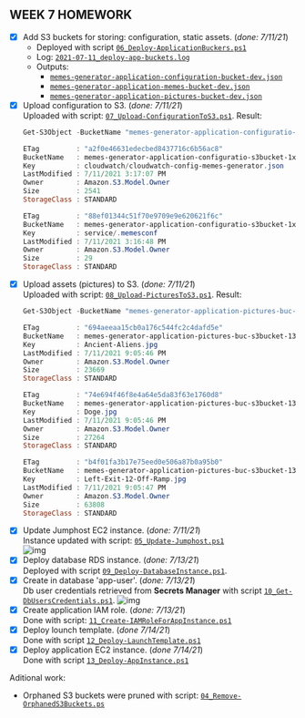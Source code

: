 ## WEEK 7 HOMEWORK
 - [x] Add S3 buckets for storing: configuration, static assets. (_done: 7/11/21_)  
   - Deployed with script [`06_Deploy-ApplicationBuckers.ps1`](06_Deploy-ApplicationBuckers.ps1)  
   - Log: [`2021-07-11_deploy-app-buckets.log`](logs/2021-07-11_deploy-app-buckets.log)
   - Outputs:
     - [`memes-generator-application-configuration-bucket-dev.json`](memes-generator/application/outputs/memes-generator-application-configuration-bucket-dev.json)
     - [`memes-generator-application-memes-bucket-dev.json`](memes-generator/application/outputs/memes-generator-application-memes-bucket-dev.json)
     - [`memes-generator-application-pictures-bucket-dev.json`](memes-generator/application/outputs/memes-generator-application-pictures-bucket-dev.json)
 - [x] Upload configuration to S3. (_done: 7/11/21_)  
   Uploaded with script: [`07_Upload-ConfigurationToS3.ps1`](07_Upload-ConfigurationToS3.ps1). Result:
      ```powershell
      Get-S3Object -BucketName "memes-generator-application-configuratio-s3bucket-1xjpyqpokw21o"

      ETag         : "a2f0e46631edecbed8437716c6b56ac8"
      BucketName   : memes-generator-application-configuratio-s3bucket-1xjpyqpokw21o
      Key          : cloudwatch/cloudwatch-config-memes-generator.json
      LastModified : 7/11/2021 3:17:07 PM
      Owner        : Amazon.S3.Model.Owner
      Size         : 2541
      StorageClass : STANDARD

      ETag         : "88ef01344c51f70e9709e9e620621f6c"
      BucketName   : memes-generator-application-configuratio-s3bucket-1xjpyqpokw21o
      Key          : service/.memesconf
      LastModified : 7/11/2021 3:16:48 PM
      Owner        : Amazon.S3.Model.Owner
      Size         : 29
      StorageClass : STANDARD
      ```
 - [x] Upload assets (pictures) to S3. (_done: 7/11/21_)  
   Uploaded with script: [`08_Upload-PicturesToS3.ps1`](08_Upload-PicturesToS3.ps1). Result:
      ```powershell
      Get-S3Object -BucketName "memes-generator-application-pictures-buc-s3bucket-134kk33me41i4"

      ETag         : "694aeeaa15cb0a176c544fc2c4dafd5e"
      BucketName   : memes-generator-application-pictures-buc-s3bucket-134kk33me41i4
      Key          : Ancient-Aliens.jpg
      LastModified : 7/11/2021 9:05:46 PM
      Owner        : Amazon.S3.Model.Owner
      Size         : 23669
      StorageClass : STANDARD

      ETag         : "74e694f46f8e4a64e5da83f63e1760d8"
      BucketName   : memes-generator-application-pictures-buc-s3bucket-134kk33me41i4
      Key          : Doge.jpg
      LastModified : 7/11/2021 9:05:46 PM
      Owner        : Amazon.S3.Model.Owner
      Size         : 27264
      StorageClass : STANDARD

      ETag         : "b4f01fa3b17e75eed0e506a87b0a95b0"
      BucketName   : memes-generator-application-pictures-buc-s3bucket-134kk33me41i4
      Key          : Left-Exit-12-Off-Ramp.jpg
      LastModified : 7/11/2021 9:05:47 PM
      Owner        : Amazon.S3.Model.Owner
      Size         : 63808
      StorageClass : STANDARD
      ```
 - [x] Update Jumphost EC2 instance. (_done: 7/11/21_)  
    Instance updated with script: [`05_Update-Jumphost.ps1`](05_Update-JumpHost.ps1)  
    ![img](https://i.imgur.com/YlxgFig.png)
 - [x] Deploy database RDS instance. (_done: 7/13/21_)  
      Deployed with script [`09_Deploy-DatabaseInstance.ps1`](09_Deploy-DatabaseInstance.ps1). 
 - [x] Create in database 'app-user'. (_done: 7/13/21_)  
      Db user credentials retrieved from **Secrets Manager** with script [`10_Get-DbUsersCredentials.ps1`](10_Get-DbUsersCredentials.ps1). 
      ![img](https://i.imgur.com/yx2iTO2.png)
 - [x] Create application IAM role. (_done: 7/13/21_)  
      Done with script: [`11_Create-IAMRoleForAppInstance.ps1`](11_Create-IAMRoleForAppInstance.ps1)
 - [x] Deploy lounch template. (_done 7/14/21_)  
     Done with script [`12_Deploy-LaunchTemplate.ps1`](12_Deploy-LaunchTemplate.ps1)
 - [x] Deploy application EC2 instance. (_done 7/14/21_)  
     Done with script [`13_Deploy-AppInstance.ps1`](13_Deploy-AppInstance.ps1)

Aditional work:
 - Orphaned S3 buckets were pruned with script: [`04_Remove-OrphanedS3Buckets.ps`](04_Remove-OrphanedS3Buckets.ps1)